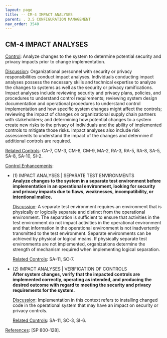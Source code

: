 ```yaml
---
layout: page
title: -- CM-4 IMPACT ANALYSES 
parent: . 3.5 CONFIGURATION MANAGEMENT 
nav_order: 3540 
---
```


## CM-4 IMPACT ANALYSES

<ins>Control</ins>: Analyze changes to the system to determine potential security and privacy impacts prior to change implementation.

<ins>Discussion</ins>: Organizational personnel with security or privacy responsibilities conduct impact analyses. Individuals conducting impact analyses possess the necessary skills and technical expertise to analyze the changes to systems as well as the security or privacy ramifications. Impact analyses include reviewing security and privacy plans, policies, and procedures to understand control requirements; reviewing system design documentation and operational procedures to understand control implementation and how specific system changes might affect the controls; reviewing the impact of changes on organizational supply chain partners with stakeholders; and determining how potential changes to a system create new risks to the privacy of individuals and the ability of implemented controls to mitigate those risks. Impact analyses also include risk assessments to understand the impact of the changes and determine if additional controls are required.

<ins>Related Controls</ins>: CA-7, CM-3, CM-8, CM-9, MA-2, RA-3, RA-5, RA-8, SA-5, SA-8, SA-10, SI-2.

<ins>Control Enhancements</ins>:

* (1) IMPACT ANALYSES | SEPARATE TEST ENVIRONMENTS<br>
**Analyze changes to the system in a separate test environment before implementation in an operational environment, looking for security and privacy impacts due to flaws, weaknesses, incompatibility, or intentional malice.**

    <ins>Discussion</ins>: A separate test environment requires an environment that is physically or logically separate and distinct from the operational environment. The separation is sufficient to ensure that activities in the test environment do not impact activities in the operational environment and that information in the operational environment is not inadvertently transmitted to the test environment. Separate environments can be achieved by physical or logical means. If physically separate test environments are not implemented, organizations determine the strength of mechanism required when implementing logical separation.

    <ins>Related Controls</ins>: SA-11, SC-7.

* (2) IMPACT ANALYSES | VERIFICATION OF CONTROLS<br>
**After system changes, verify that the impacted controls are implemented correctly, operating as intended, and producing the desired outcome with regard to meeting the security and privacy requirements for the system.**

    <ins>Discussion</ins>: Implementation in this context refers to installing changed code in the operational system that may have an impact on security or privacy controls.

    <ins>Related Controls</ins>: SA-11, SC-3, SI-6.

<ins>References</ins>: [SP 800-128].
